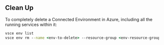 ## Clean Up
To completely delete a Connected Environment in Azure, including all the running services within it:

```cmd
vsce env list
vsce env rm --name <env-to-delete> --resource-group <env-resource-group>
```

